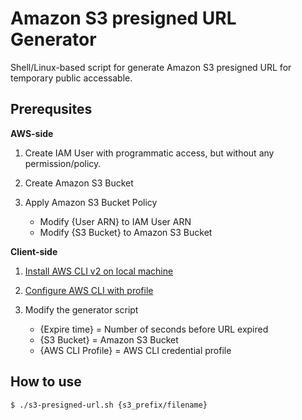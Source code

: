 # Amazon S3 presigned URL Generator
Shell/Linux-based script for generate Amazon S3 presigned URL for temporary public accessable.
## Prerequsites

**AWS-side**

1. Create IAM User with programmatic access, but without any permission/policy.
2. Create Amazon S3 Bucket
3. Apply Amazon S3 Bucket Policy

    * Modify {User ARN} to IAM User ARN
    * Modify {S3 Bucket} to Amazon S3 Bucket

**Client-side**

1. [Install AWS CLI v2 on local machine](https://docs.aws.amazon.com/cli/latest/userguide/install-cliv2.html)
2. [Configure AWS CLI with profile](https://docs.aws.amazon.com/cli/latest/userguide/cli-configure-quickstart.html#cli-configure-quickstart-profiles)
3. Modify the generator script

    * {Expire time} = Number of seconds before URL expired
    * {S3 Bucket} = Amazon S3 Bucket
    * {AWS CLI Profile} = AWS CLI credential profile

## How to use
`$ ./s3-presigned-url.sh {s3_prefix/filename}`